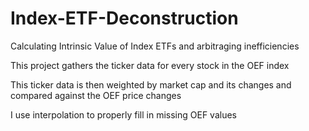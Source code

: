 # Index-ETF-Deconstruction
Calculating Intrinsic Value of Index ETFs and arbitraging inefficiencies

This project gathers the ticker data for every stock in the OEF index

This ticker data is then weighted by market cap and its changes and compared against the OEF price changes

I use interpolation to properly fill in missing OEF values
